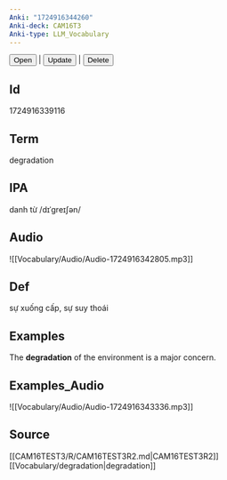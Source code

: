 ```yaml
---
Anki: "1724916344260"
Anki-deck: CAM16T3
Anki-type: LLM_Vocabulary
---
```

<button class="anki-btn-open">Open</button> | <button class="anki-btn-update">Update</button> | <button class="anki-btn-delete">Delete</button>

## Id
1724916339116
## Term
degradation
## IPA
danh từ /dɪˈɡreɪʃən/
## Audio
 ![[Vocabulary/Audio/Audio-1724916342805.mp3]]
## Def
 sự xuống cấp, sự suy thoái

## Examples
The **degradation** of the environment is a major concern. 

## Examples_Audio
![[Vocabulary/Audio/Audio-1724916343336.mp3]]
## Source
 [[CAM16TEST3/R/CAM16TEST3R2.md|CAM16TEST3R2]] [[Vocabulary/degradation|degradation]]